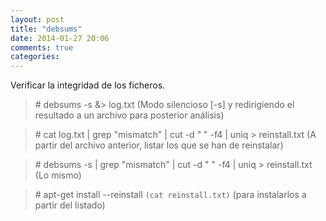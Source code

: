 ```yaml
---
layout: post
title: "debsums"
date: 2014-01-27 20:06
comments: true
categories: 
---
```

Verificar la integridad de los ficheros. 

>\# debsums -s &> log.txt  (Modo silencioso [-s] y redirigiendo el resultado a un archivo para posterior análisis)

>\# cat log.txt | grep "mismatch" | cut -d " " -f4 | uniq > reinstall.txt (A partir del archivo anterior, listar los que se han de reinstalar)

>\# debsums -s | grep "mismatch" | cut -d " " -f4 | uniq > reinstall.txt (Lo mismo)

>\# apt-get install --reinstall `(cat reinstall.txt)`  (para instalarlos a partir del listado)

